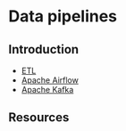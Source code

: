 # Data pipelines

## Introduction


- [ETL](#etl)
- [Apache Airflow](#airflow)
- [Apache Kafka](#kafka)

## Resources
